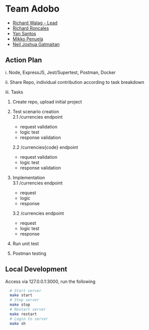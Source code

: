 
# Team Adobo
 - [Richard Walag - Lead](https://github.com/RichardWalag)
 - [Richard Roncales](https://github.com/unno01)
 - [Yan Santos](https://github.com/yansantos)
 - [Mikko Penuela](https://github.com/mikkopen)
 - [Neil Joshua Gatmaitan](https://github.com/njgpepperstone)

## Action Plan

i. Node, ExpressJS, Jest/Supertest, Postman, Docker

ii. Share Repo, individual contribution according to task breakdown

iii. Tasks
  1. Create repo, upload initial project

  2. Test scenario creation <br/>
     2.1 /currencies endpoint <br/>
       - request validation <br/>
       - logic test <br/>
       - response validation <br/>

     2.2 /currencies{code} endpoint <br/>
       - request validation
       - logic test
       - response validation

  3. Implementation <br/>
     3.1 /currencies endpoint <br/>
       - request <br/>
       - logic <br/>
       - response <br/>
      
     3.2 /currencies endpoint <br/>
       - request <br/>
       - logic test <br/>
       - response <br/>

  4. Run unit test

  5. Postman testing

## Local Development

Access via 127.0.0.1:3000, run the following

```bash
  # Start server
  make start
  # Stop server
  make stop
  # Restart server
  make restart
  # Login to server
  make sh
```
